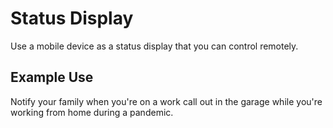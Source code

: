 # Status Display
Use a mobile device as a status display that you can control remotely.
## Example Use
Notify your family when you're on a work call out in the garage while you're working from home during a pandemic.
